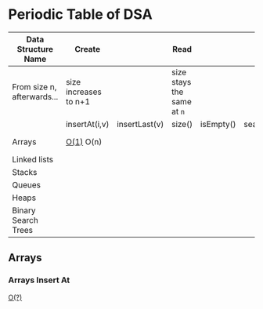 # Periodic Table of DSA

| Data Structure Name | Create                        || Read                                             ||||| Update         | Delete      |
|---------------------|---------------|---------------|--------|-----------|--------------|-------|----------|----------------|-------------|
| From size n, afterwards...  | size increases to n+1 || size stays the same at `n`   ||||| size stays the same at `n`         | size decreases to `n-1`      |
|                     | insertAt(i,v) | insertLast(v) | size() | isEmpty() | searchFor(v) | min() | max()    | replaceAt(i,v) | removeAt(i) |
| Arrays              | [O(1)](#arrays-insert-at)         O(n) |               |        |           |              |       |     O(1), O(n)    |                |             |
| Linked lists        |               |               |        |           |              |       |          |                |             |
| Stacks              |               |               |        |           |              |       |          |                |             |
| Queues              |               |               |        |           |              |       |          |                |             |
| Heaps               |               |               |        |           |              |       |          |                |             |
| Binary Search Trees |               |               |        |           |              |       |          |                |             |

## Arrays

### Arrays Insert At

[O(?)](https://github.com/TheEvergreenStateCollege/upper-division-cs/blob/main/dsa-23au/java-dsa/arrays-links/src/main/java/dev/codewithfriends/ArrayWrapper.java#L122)
